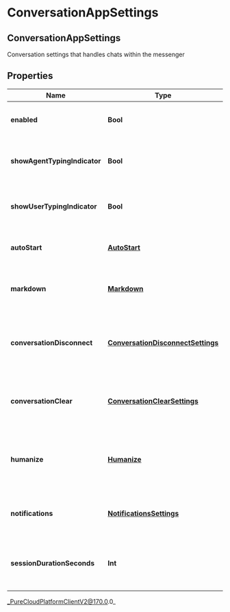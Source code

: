 # ConversationAppSettings

## ConversationAppSettings
Conversation settings that handles chats within the messenger

## Properties

|Name | Type | Description | Notes|
|------------ | ------------- | ------------- | -------------|
| **enabled** | **Bool** | The toggle to enable or disable conversations | [optional] |
| **showAgentTypingIndicator** | **Bool** | The toggle to enable or disable typing indicator for messenger | [optional] |
| **showUserTypingIndicator** | **Bool** | The toggle to enable or disable typing indicator for messenger | [optional] |
| **autoStart** | [**AutoStart**](AutoStart) | The auto start for the messenger conversation | [optional] |
| **markdown** | [**Markdown**](Markdown) | The markdown for the messenger app | [optional] |
| **conversationDisconnect** | [**ConversationDisconnectSettings**](ConversationDisconnectSettings) | The conversation disconnect settings for the messenger app | [optional] |
| **conversationClear** | [**ConversationClearSettings**](ConversationClearSettings) | The conversation clear settings for the messenger app | [optional] |
| **humanize** | [**Humanize**](Humanize) | The humanize conversations settings for the messenger app | [optional] |
| **notifications** | [**NotificationsSettings**](NotificationsSettings) | The notification settings for messenger apps | [optional] |
| **sessionDurationSeconds** | **Int** | The guest session duration settings for messenger conversations | [optional] |



_PureCloudPlatformClientV2@170.0.0_
